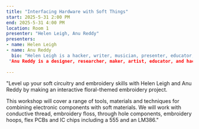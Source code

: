 ```yaml
---
title: "Interfacing Hardware with Soft Things"
start: 2025-5-31 2:00 PM
end: 2025-5-31 4:00 PM
location: Room 1
presenter: "Helen Leigh, Anu Reddy"
presenters:
- name: Helen Leigh
- name: Anu Reddy
  bio: "Helen Leigh is a hacker, writer, musician, presenter, educator, artist & self-professed nerd. She is the author of The Crafty Kid’s Guide to DIY Electronics and the creator of the MINI·MU glove. Now Head of Community at Crowd Supply.
 "Anu Reddy is a designer, researcher, maker, artist, educator, and hacker. She melds historical and cultural craft practices into tech using knotty, patterny, algorithmic things." 
  
---
```


"Level up your soft circuitry and embroidery skills with Helen Leigh and Anu Reddy by making an interactive floral-themed embroidery project. 

This workshop will cover a range of tools, materials and techniques for combining electronic components with soft materials. We will work with conductive thread, embroidery floss, through hole components, embroidery hoops, flex PCBs and IC chips including a 555 and an LM386."
